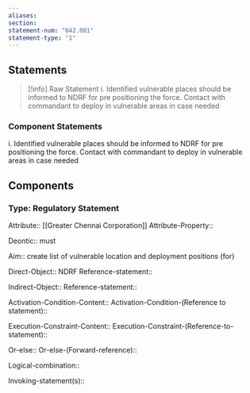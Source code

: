```yaml
---
aliases: 
section: 
statement-num: "042.001"
statement-type: "1"
---
```

## Statements 
> [!info] Raw Statement
> i. Identified vulnerable places should be informed to NDRF for pre positioning the force. Contact with commandant to deploy in vulnerable areas in case needed 
> 

### Component Statements
i. Identified vulnerable places should be informed to NDRF for pre positioning the force. Contact with commandant to deploy in vulnerable areas in case needed 
## Components
### Type: Regulatory Statement
Attribute:: [[Greater Chennai Corporation]]
Attribute-Property::

Deontic:: must

Aim:: create list of vulnerable location and deployment positions (for)

Direct-Object:: NDRF
	Reference-statement::

Indirect-Object::
	Reference-statement::

Activation-Condition-Content::
	Activation-Condition-(Reference to statement)::

Execution-Constraint-Content::
	Execution-Constraint-(Reference-to-statement)::

Or-else::
	Or-else-(Forward-reference)::

Logical-combination::

Invoking-statement(s)::